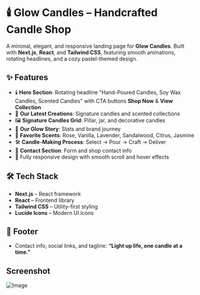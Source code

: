 # 🕯️ Glow Candles – Handcrafted Candle Shop

A minimal, elegant, and responsive landing page for **Glow Candles**. Built with **Next.js**, **React**, and **Tailwind CSS**, featuring smooth animations, rotating headlines, and a cozy pastel-themed design.

## ✨ Features

* 🕯️ **Hero Section**: Rotating headline "Hand-Poured Candles, Soy Wax Candles, Scented Candles" with CTA buttons **Shop Now** & **View Collection**
* 🌿 **Our Latest Creations**: Signature candles and scented collections
* 🖼️ **Signature Candles Grid**: Pillar, jar, and decorative candles
* 🌸 **Our Glow Story**: Stats and brand journey
* 💐 **Favorite Scents**: Rose, Vanilla, Lavender, Sandalwood, Citrus, Jasmine
* 🛠 **Candle-Making Process**: Select → Pour → Craft → Deliver
* 💌 **Contact Section**: Form and shop contact info
* 📱 Fully responsive design with smooth scroll and hover effects

## 🛠 Tech Stack

* **Next.js** – React framework
* **React** – Frontend library
* **Tailwind CSS** – Utility-first styling
* **Lucide Icons** – Modern UI icons

## 📝 Footer

* Contact info, social links, and tagline: **“Light up life, one candle at a time.”**

## Screenshot

![Image](https://github.com/user-attachments/assets/4885d784-6efa-41cc-9d76-a5b4301ba367)
